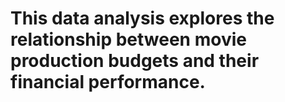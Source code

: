 # This data analysis explores the relationship between movie production budgets and their financial performance.
